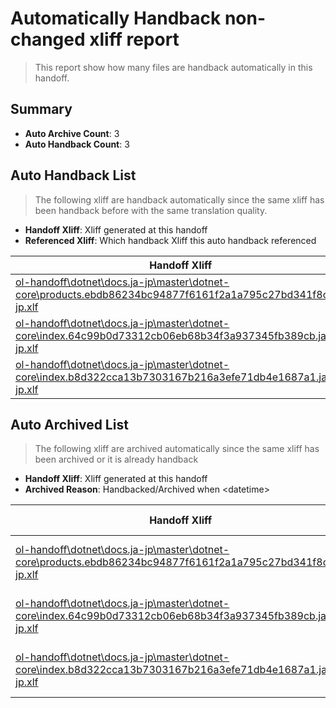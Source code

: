 # Automatically Handback non-changed xliff report
> This report show how many files are handback automatically in this handoff.

## Summary
* **Auto Archive Count**: 3
* **Auto Handback Count**: 3

## Auto Handback List
> The following xliff are handback automatically since the same xliff has been handback before with the same translation quality.

* **Handoff Xliff**: Xliff generated at this handoff
* **Referenced Xliff**: Which handback Xliff this auto handback referenced

| Handoff Xliff | Referenced Xliff | 
| --- | --- | 
| [ol-handoff\dotnet\docs.ja-jp\master\dotnet-core\products.ebdb86234bc94877f6161f2a1a795c27bd341f8c.ja-jp.xlf](https://github.com/dotnet/docs.handoff/blob/191ee33cf5053c6ee65d9d439ef57fccd5aca065/ol-handoff/dotnet/docs.ja-jp/master/dotnet-core/products.ebdb86234bc94877f6161f2a1a795c27bd341f8c.ja-jp.xlf) | [ol-handback\dotnet\docs.ja-jp\master\ht-p1\products.ebdb86234bc94877f6161f2a1a795c27bd341f8c.ja-jp.xlf](https://github.com/dotnet/docs.handback/blob/e8bfe3d229b7241e1799d6be987df63262d9a034/ol-handback/dotnet/docs.ja-jp/master/ht-p1/products.ebdb86234bc94877f6161f2a1a795c27bd341f8c.ja-jp.xlf) | 
| [ol-handoff\dotnet\docs.ja-jp\master\dotnet-core\index.64c99b0d73312cb06eb68b34f3a937345fb389cb.ja-jp.xlf](https://github.com/dotnet/docs.handoff/blob/191ee33cf5053c6ee65d9d439ef57fccd5aca065/ol-handoff/dotnet/docs.ja-jp/master/dotnet-core/index.64c99b0d73312cb06eb68b34f3a937345fb389cb.ja-jp.xlf) | [ol-handback\dotnet\docs.ja-jp\master\ht-p1\index.64c99b0d73312cb06eb68b34f3a937345fb389cb.ja-jp.xlf](https://github.com/dotnet/docs.handback/blob/e8bfe3d229b7241e1799d6be987df63262d9a034/ol-handback/dotnet/docs.ja-jp/master/ht-p1/index.64c99b0d73312cb06eb68b34f3a937345fb389cb.ja-jp.xlf) | 
| [ol-handoff\dotnet\docs.ja-jp\master\dotnet-core\index.b8d322cca13b7303167b216a3efe71db4e1687a1.ja-jp.xlf](https://github.com/dotnet/docs.handoff/blob/191ee33cf5053c6ee65d9d439ef57fccd5aca065/ol-handoff/dotnet/docs.ja-jp/master/dotnet-core/index.b8d322cca13b7303167b216a3efe71db4e1687a1.ja-jp.xlf) | [ol-handback\dotnet\docs.ja-jp\master\ht-p1\index.b8d322cca13b7303167b216a3efe71db4e1687a1.ja-jp.xlf](https://github.com/dotnet/docs.handback/blob/07a144261a99747fbc42767598b907a1234b1f54/ol-handback/dotnet/docs.ja-jp/master/ht-p1/index.b8d322cca13b7303167b216a3efe71db4e1687a1.ja-jp.xlf) | 

## Auto Archived List
> The following xliff are archived automatically since the same xliff has been archived or it is already handback

* **Handoff Xliff**: Xliff generated at this handoff
* **Archived Reason**: Handbacked/Archived when &lt;datetime&gt;

| Handoff Xliff | Archived Reason | 
| --- | --- | 
| [ol-handoff\dotnet\docs.ja-jp\master\dotnet-core\products.ebdb86234bc94877f6161f2a1a795c27bd341f8c.ja-jp.xlf](https://github.com/dotnet/docs.handoff/blob/191ee33cf5053c6ee65d9d439ef57fccd5aca065/ol-handoff/dotnet/docs.ja-jp/master/dotnet-core/products.ebdb86234bc94877f6161f2a1a795c27bd341f8c.ja-jp.xlf) | Archived when 16/11/18 07:26 | 
| [ol-handoff\dotnet\docs.ja-jp\master\dotnet-core\index.64c99b0d73312cb06eb68b34f3a937345fb389cb.ja-jp.xlf](https://github.com/dotnet/docs.handoff/blob/191ee33cf5053c6ee65d9d439ef57fccd5aca065/ol-handoff/dotnet/docs.ja-jp/master/dotnet-core/index.64c99b0d73312cb06eb68b34f3a937345fb389cb.ja-jp.xlf) | Archived when 16/11/18 07:26 | 
| [ol-handoff\dotnet\docs.ja-jp\master\dotnet-core\index.b8d322cca13b7303167b216a3efe71db4e1687a1.ja-jp.xlf](https://github.com/dotnet/docs.handoff/blob/191ee33cf5053c6ee65d9d439ef57fccd5aca065/ol-handoff/dotnet/docs.ja-jp/master/dotnet-core/index.b8d322cca13b7303167b216a3efe71db4e1687a1.ja-jp.xlf) | Archived when 16/11/18 07:26 | 

